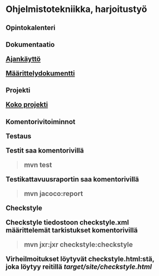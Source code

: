 # Ohjelmistotekniikka, harjoitustyö 
<h2> Opintokalenteri


<h2> Dokumentaatio

[Ajankäyttö](https://github.com/miljaniemi/ot-harjoitustyo/blob/master/laskarit/viikko2/TyöaikaKirjanpito.md)

[Määrittelydokumentti](https://github.com/miljaniemi/ot-harjoitustyo/blob/master/laskarit/viikko2/Määrittelydokumentti.md)

<h2> Projekti

[Koko projekti](https://github.com/miljaniemi/ot-harjoitustyo/tree/master/StudyingCalendar)

<h2> Komentorivitoiminnot
  
**Testaus**

Testit saa komentorivillä

> mvn test

Testikattavuusraportin saa komentorivillä

> mvn jacoco:report

**Checkstyle**

Checkstyle tiedostoon checkstyle.xml määrittelemät tarkistukset komentorivillä

> mvn jxr:jxr checkstyle:checkstyle

Virheilmoitukset löytyvät checkstyle.html:stä, joka löytyy reitillä *target/site/checkstyle.html*
